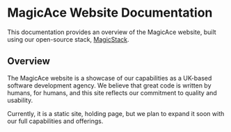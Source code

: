 # MagicAce Website Documentation

This documentation provides an overview of the MagicAce website, built using our open-source stack, [MagicStack](https://github.com/MagicAceDev/magic-stack).

## Overview

The MagicAce website is a showcase of our capabilities as a UK-based software development agency. We believe that great code is written by humans, for humans, and this site reflects our commitment to quality and usability.

Currently, it is a static site, holding page, but we plan to expand it soon with our full capabilities and offerings.
